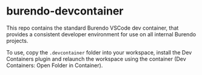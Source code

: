# burendo-devcontainer
This repo contains the standard Burendo VSCode dev container, that provides a consistent developer environment for use on all internal Burendo projects.

To use, copy the `.devcontainer` folder into your workspace, install the Dev Containers plugin and relaunch the workspace using the container (Dev Containers: Open Folder in Container).
